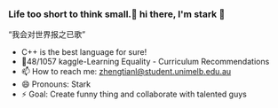 ### Life too short to think small.🌟  hi there, I'm stark 👋
“我会对世界报之已歌”
- C++ is the best language for sure!
- 🥈48/1057 kaggle-Learning Equality - Curriculum Recommendations
- 📫 How to reach me: zhengtianl@student.unimelb.edu.au
- 😄 Pronouns: Stark
- ⚡ Goal: Create funny thing and collaborate with talented guys






